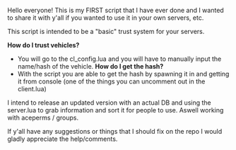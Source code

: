 Hello everyone! This is my FIRST script that I have ever done and I wanted to share it with y'all if you wanted to use it in your own servers, etc.

This script is intended to be a "basic" trust system for your servers.

**How do I trust vehicles?**
 - You will go to the cl_config.lua and you will have to manually input the name/hash of the vehicle.
**How do I get the hash?**
 - With the script you are able to get the hash by spawning it in and getting it from console (one of the things you can uncomment out in the client.lua)

I intend to release an updated version with an actual DB and using the server.lua to grab information and sort it for people to use. Aswell working with aceperms / groups.

If y'all have any suggestions or things that I should fix on the repo I would gladly appreciate the help/comments.
